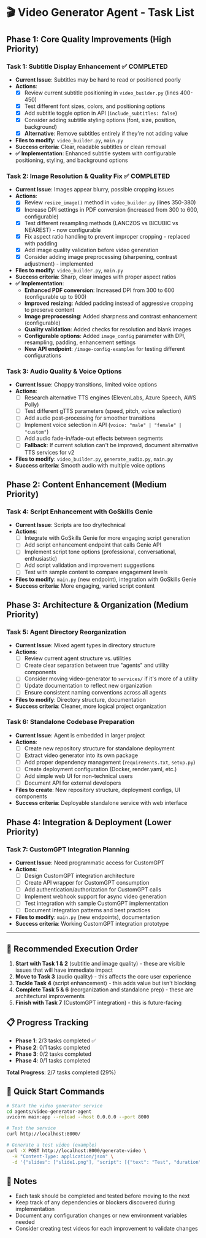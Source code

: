 # 🎬 Video Generator Agent - Task List

## **Phase 1: Core Quality Improvements (High Priority)**

### **Task 1: Subtitle Display Enhancement** ✅ **COMPLETED**
- **Current Issue**: Subtitles may be hard to read or positioned poorly
- **Actions**:
  - [x] Review current subtitle positioning in `video_builder.py` (lines 400-450)
  - [x] Test different font sizes, colors, and positioning options
  - [x] Add subtitle toggle option in API (`include_subtitles: false`)
  - [x] Consider adding subtitle styling options (font, size, position, background)
  - [x] **Alternative**: Remove subtitles entirely if they're not adding value
- **Files to modify**: `video_builder.py`, `main.py`
- **Success criteria**: Clear, readable subtitles or clean removal
- **✅ Implementation**: Enhanced subtitle system with configurable positioning, styling, and background options

### **Task 2: Image Resolution & Quality Fix** ✅ **COMPLETED**
- **Current Issue**: Images appear blurry, possible cropping issues
- **Actions**:
  - [x] Review `resize_image()` method in `video_builder.py` (lines 350-380)
  - [x] Increase DPI settings in PDF conversion (increased from 300 to 600, configurable)
  - [x] Test different resampling methods (LANCZOS vs BICUBIC vs NEAREST) - now configurable
  - [x] Fix aspect ratio handling to prevent improper cropping - replaced with padding
  - [x] Add image quality validation before video generation
  - [x] Consider adding image preprocessing (sharpening, contrast adjustment) - implemented
- **Files to modify**: `video_builder.py`, `main.py`
- **Success criteria**: Sharp, clear images with proper aspect ratios
- **✅ Implementation**: 
  - **Enhanced PDF conversion**: Increased DPI from 300 to 600 (configurable up to 900)
  - **Improved resizing**: Added padding instead of aggressive cropping to preserve content
  - **Image preprocessing**: Added sharpness and contrast enhancement (configurable)
  - **Quality validation**: Added checks for resolution and blank images
  - **Configurable options**: Added `image_config` parameter with DPI, resampling, padding, enhancement settings
  - **New API endpoint**: `/image-config-examples` for testing different configurations

### **Task 3: Audio Quality & Voice Options**
- **Current Issue**: Choppy transitions, limited voice options
- **Actions**:
  - [ ] Research alternative TTS engines (ElevenLabs, Azure Speech, AWS Polly)
  - [ ] Test different gTTS parameters (speed, pitch, voice selection)
  - [ ] Add audio post-processing for smoother transitions
  - [ ] Implement voice selection in API (`voice: "male" | "female" | "custom"`)
  - [ ] Add audio fade-in/fade-out effects between segments
  - [ ] **Fallback**: If current solution can't be improved, document alternative TTS services for v2
- **Files to modify**: `video_builder.py`, `generate_audio.py`, `main.py`
- **Success criteria**: Smooth audio with multiple voice options

## **Phase 2: Content Enhancement (Medium Priority)**

### **Task 4: Script Enhancement with GoSkills Genie**
- **Current Issue**: Scripts are too dry/technical
- **Actions**:
  - [ ] Integrate with GoSkills Genie for more engaging script generation
  - [ ] Add script enhancement endpoint that calls Genie API
  - [ ] Implement script tone options (professional, conversational, enthusiastic)
  - [ ] Add script validation and improvement suggestions
  - [ ] Test with sample content to compare engagement levels
- **Files to modify**: `main.py` (new endpoint), integration with GoSkills Genie
- **Success criteria**: More engaging, varied script content

## **Phase 3: Architecture & Organization (Medium Priority)**

### **Task 5: Agent Directory Reorganization**
- **Current Issue**: Mixed agent types in directory structure
- **Actions**:
  - [ ] Review current agent structure vs. utilities
  - [ ] Create clear separation between true "agents" and utility components
  - [ ] Consider moving video-generator to `services/` if it's more of a utility
  - [ ] Update documentation to reflect new organization
  - [ ] Ensure consistent naming conventions across all agents
- **Files to modify**: Directory structure, documentation
- **Success criteria**: Cleaner, more logical project organization

### **Task 6: Standalone Codebase Preparation**
- **Current Issue**: Agent is embedded in larger project
- **Actions**:
  - [ ] Create new repository structure for standalone deployment
  - [ ] Extract video generator into its own package
  - [ ] Add proper dependency management (`requirements.txt`, `setup.py`)
  - [ ] Create deployment configuration (Docker, render.yaml, etc.)
  - [ ] Add simple web UI for non-technical users
  - [ ] Document API for external developers
- **Files to create**: New repository structure, deployment configs, UI components
- **Success criteria**: Deployable standalone service with web interface

## **Phase 4: Integration & Deployment (Lower Priority)**

### **Task 7: CustomGPT Integration Planning**
- **Current Issue**: Need programmatic access for CustomGPT
- **Actions**:
  - [ ] Design CustomGPT integration architecture
  - [ ] Create API wrapper for CustomGPT consumption
  - [ ] Add authentication/authorization for CustomGPT calls
  - [ ] Implement webhook support for async video generation
  - [ ] Test integration with sample CustomGPT implementation
  - [ ] Document integration patterns and best practices
- **Files to modify**: `main.py` (new endpoints), documentation
- **Success criteria**: Working CustomGPT integration prototype

---

## 🎯 **Recommended Execution Order**

1. **Start with Task 1 & 2** (subtitle and image quality) - these are visible issues that will have immediate impact
2. **Move to Task 3** (audio quality) - this affects the core user experience
3. **Tackle Task 4** (script enhancement) - this adds value but isn't blocking
4. **Complete Task 5 & 6** (reorganization and standalone prep) - these are architectural improvements
5. **Finish with Task 7** (CustomGPT integration) - this is future-facing

## 📋 **Progress Tracking**

- **Phase 1**: 2/3 tasks completed ✅
- **Phase 2**: 0/1 tasks completed  
- **Phase 3**: 0/2 tasks completed
- **Phase 4**: 0/1 tasks completed

**Total Progress**: 2/7 tasks completed (29%)

## 🚀 **Quick Start Commands**

```bash
# Start the video generator service
cd agents/video-generator-agent
uvicorn main:app --reload --host 0.0.0.0 --port 8000

# Test the service
curl http://localhost:8000/

# Generate a test video (example)
curl -X POST http://localhost:8000/generate-video \
  -H "Content-Type: application/json" \
  -d '{"slides": ["slide1.png"], "script": [{"text": "Test", "duration": 5, "slide": "slide1.png"}]}'
```

## 📝 **Notes**

- Each task should be completed and tested before moving to the next
- Keep track of any dependencies or blockers discovered during implementation
- Document any configuration changes or new environment variables needed
- Consider creating test videos for each improvement to validate changes 